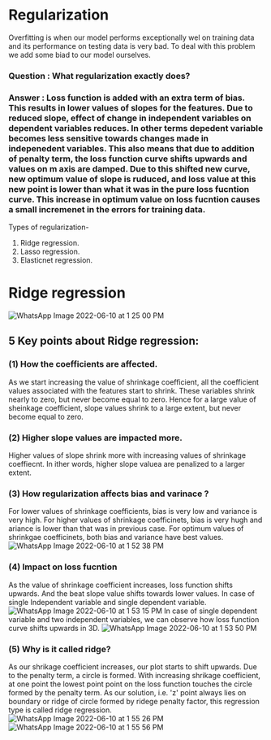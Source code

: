 # Regularization

Overfitting is when our model performs exceptionally wel on training data and its performance on testing data is very bad. To deal with this problem we add some biad to our model ourselves.

### Question : What regularization exactly does?
### Answer : Loss function is added with an extra term of bias. This results in lower values of slopes for the features. Due to reduced slope, effect of change in independent variables on dependent variables reduces. In other terms depedent variable becomes less sensitive towards changes made in indepenedent variables. This also means that due to addition of penalty term, the loss function curve shifts upwards and values on m axis are damped. Due to this shifted new curve, new optimum value of slope is ruduced, and loss value at this new point is lower than what it was in the pure loss fucntion curve. This increase in optimum value on loss fucntion causes a small incremenet in the errors for training data.

Types of regularization-
1. Ridge regression.
2. Lasso regression.
3. Elasticnet regression.


# Ridge regression

![WhatsApp Image 2022-06-10 at 1 25 00 PM](https://user-images.githubusercontent.com/92416952/173024427-554b908e-e07e-499d-8711-34006545e3d2.jpeg)


## 5 Key points about Ridge regression:
### (1) How the coefficients are affected.
As we start increasing the value of shrinkage coefficient, all the coefficient values associated with the features start to shrink. These variables shrink nearly to zero, but never become equal to zero. Hence for a large value of sheinkage coefficient, slope values shrink to a large extent, but never become equal to zero.
### (2) Higher slope values are impacted more.
Higher values of slope shrink more with increasing values of shrinkage coeffiecnt. In ither words, higher slope valuea are penalized to a larger extent.
### (3)  How regularization affects bias and varinace ?
For lower values of shrinkage coefficients, bias is very low and variance is very high.
For higher values of shrinkage coefficinets, bias is very hugh and ariance is lower than that was in previous case.
For optimum values of shrinkgae coefficinets, both bias and variance have best values.
![WhatsApp Image 2022-06-10 at 1 52 38 PM](https://user-images.githubusercontent.com/92416952/173026479-da04cc93-29f2-43ce-b903-cd79b232c15d.jpeg)
### (4) Impact on loss fucntion
As the value of shrinkage coefficient increases, loss function shifts upwards. And the beat slope value shifts towards lower values.
In case of single Independent variable and single dependent variable.
![WhatsApp Image 2022-06-10 at 1 53 15 PM](https://user-images.githubusercontent.com/92416952/173026648-d1525962-6148-4c19-b167-e895785be849.jpeg)
In case of single dependent variable and two independent variables, we can observe how loss function curve shifts upwards in 3D.
![WhatsApp Image 2022-06-10 at 1 53 50 PM](https://user-images.githubusercontent.com/92416952/173026664-ae922eef-ce0b-4c45-a0f7-a4c83e59bd64.jpeg)
### (5) Why is it called ridge?
As our shrikage coefficient increases, our plot starts to shift upwards. Due to the penalty term, a circle is formed. With increasing shrikage coefficient, at one point the lowest point point on the loss function touches the circle formed by the penalty term. As our solution, i.e. 'z' point always lies on boundary or ridge of circle formed by ridege penalty factor, this regression type is called ridge regression.
![WhatsApp Image 2022-06-10 at 1 55 26 PM](https://user-images.githubusercontent.com/92416952/173027297-5ffafb5c-f53e-4a06-a2ae-c9e0680fc3f9.jpeg)
![WhatsApp Image 2022-06-10 at 1 55 56 PM](https://user-images.githubusercontent.com/92416952/173027313-62ad2657-fadf-495e-a9e4-32965055c2b4.jpeg)


